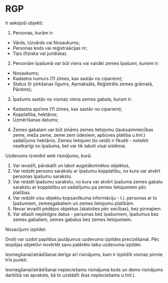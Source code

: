 # RGP

Ir sekojoši objekti:

1. Personas, kurām ir:

- Vārds, Uzvārds vai Nosaukums;
- Personas kods vai reģistraācijas nr;
- Tips (fiziska vai juridiska).

2. Personām īpašumā var būt viens vai vairāki zemes īpašumi, kuriem ir:

- Nosaukums;
- Kadastra numurs (11 zīmes, kas sastāv no cipariem);
- Status (Ir pirkšanas līgums, Apmaksāts, Reģistrēts zemes grāmatā, Pārdots);

3. Īpašums sastāv no vismaz viena zemes gabala, kuram ir:

- Kadastra apzīme (11 zīmes, kas sastāv no cipariem);
- Kopplatība, hektāros;
- Uzmērīšanas datums;

4. Zemes gabalam var būt zināms zemes lietojumu (lauksaimniecības zeme, meža zeme, zeme zem ūdeņiem, apbūves platība u.tml.) sadalījums hektāros.
   Zemes lietojumi (to veidi) ir fiksēti - noteikti neatkarīgi no īpašuma, bet var tik laboti visai sistēmai.

Uzdevums izveidot web risinājumu, kurā:

1. Var ievadīt, pārskatīt un labot augstākminētos objektus,
1. Var redzēt personu sarakstu ar īpašumu kopplatību, no kura var atvērt personas īpašumu sarakstu.
1. Var redzēt īpašumu sarakstu, no kura var atvērt īpašuma zemes gabalu sarakstu ar kopplatību un sadalījumu pa zemes lietojumiem pēc platības.
1. Var redzēt visu objektu kopsavilkuma informāciju - t.i. personas ar to īpašumiem, zemesgabaliem un zemes lietojumu platībām.
1. Nevar ievadīt pēdējos objektus (skatoties pēc secības), bez pirmajiem.
1. Var atlasīt nepilnīgos datus - personas bez īpašumiem, īpašumus bez zemes gabaliem, zemes gabalus bez zemes lietojumiem.

Nosacījumi izpildei:

Droši var uzdot papildus jautājumus uzdevuma izpildes precizēšanai.
Pēc iespējas objektīvi novērtēt savu patērēto laiku uzdevuma izpildei.

Iesniegšanai/atrādīšanai derīgs arī risinājums, kam ir izpildīti vismaz pirmie trīs punkti.

Iesniegšanai/atrādīšanai nepieciešams risinājuma kods un demo risinājums darbībā vai apraksts, kā to uzstādīt (kas nepieciešams u.tml.).

